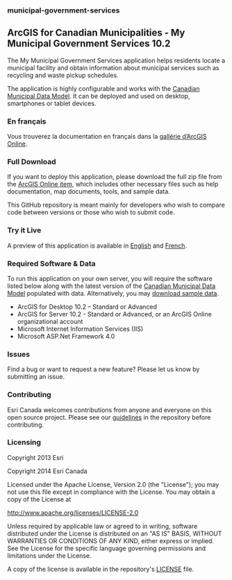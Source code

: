 ### municipal-government-services
## ArcGIS for Canadian Municipalities - My Municipal Government Services 10.2

The My Municipal Government Services application helps residents locate a municipal facility and obtain information about municipal services such as recycling and waste pickup schedules.

The application is highly configurable and works with the [Canadian Municipal Data Model](http://www.arcgis.com/home/item.html?id=0487111bd16a4c2ca757687d588aa783 "Download the Data Model").  It can be deployed and used on desktop, smartphones or tablet devices.

### En français
Vous trouverez la documentation en français dans la [gallérie d’ArcGIS Online](http://www.arcgis.com/home/item.html?id=b03c14cb96d44608a245b7d6dc84256a).

### Full Download
If you want to deploy this application, please download the full zip file from the [ArcGIS Online item](http://www.arcgis.com/home/item.html?id=b03c14cb96d44608a245b7d6dc84256a), which includes other necessary files such as help documentation, map documents, tools, and sample data.

This GitHub repository is meant mainly for developers who wish to compare code between versions or those who wish to submit code.

### Try it Live

A preview of this application is available in [English](http://apps.esri.ca/MunicipalServices/ "Try it live") and [French](http://apps.esri.ca/MunicipalServices/fr "Essayer l'application en français").

### Required Software & Data
To run this application on your own server, you will require the software listed below along with the latest version of the [Canadian Municipal Data Model](http://www.arcgis.com/home/item.html?id=0487111bd16a4c2ca757687d588aa783 "Download the Data Model") populated with data. Alternatively, you may [download sample data](http://www.arcgis.com/home/item.html?id=b03c14cb96d44608a245b7d6dc84256a).

- ArcGIS for Desktop 10.2 – Standard or Advanced
- ArcGIS for Server 10.2 - Standard or Advanced, or an ArcGIS Online organizational account
- Microsoft Internet Information Services (IIS)
- Microsoft ASP.Net Framework 4.0

### Issues

Find a bug or want to request a new feature? Please let us know by submitting an issue.

### Contributing

Esri Canada welcomes contributions from anyone and everyone on this open source project. Please see our [guidelines](../master/Contributing.md) in the repository before contributing.

### Licensing
Copyright 2013 Esri

Copyright 2014 Esri Canada

Licensed under the Apache License, Version 2.0 (the "License"); you may not use this file except in compliance with the License. You may obtain a copy of the License at

http://www.apache.org/licenses/LICENSE-2.0

Unless required by applicable law or agreed to in writing, software distributed under the License is distributed on an "AS IS" BASIS, WITHOUT WARRANTIES OR CONDITIONS OF ANY KIND, either express or implied. See the License for the specific language governing permissions and limitations under the License.

A copy of the license is available in the repository's [LICENSE](../master/LICENSE) file.
